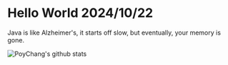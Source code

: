 # Hello World 2024/10/22

Java is like Alzheimer's, it starts off slow, but eventually, your memory is gone.

![PoyChang's github stats](https://github-readme-stats.vercel.app/api?username=poychang&show_icons=true&theme=dracula)
